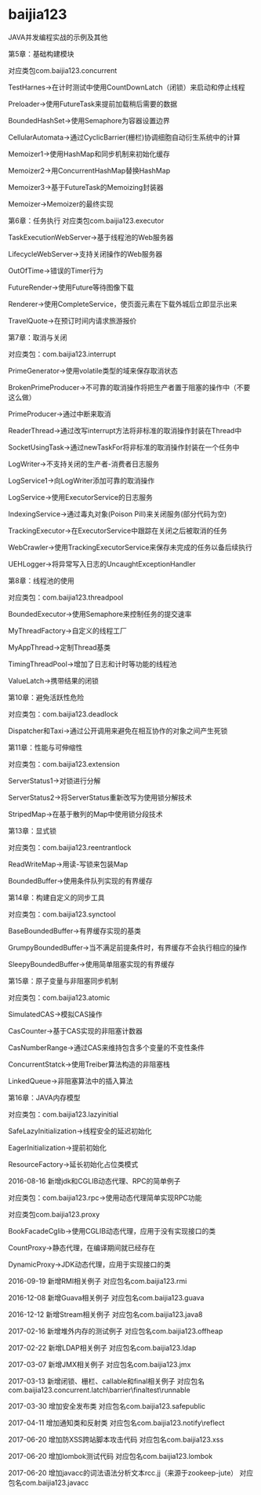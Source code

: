 # baijia123
JAVA并发编程实战的示例及其他

第5章：基础构建模块

对应类包com.baijia123.concurrent

TestHarnes->在计时测试中使用CountDownLatch（闭锁）来启动和停止线程

Preloader->使用FutureTask来提前加载稍后需要的数据

BoundedHashSet->使用Semaphore为容器设置边界

CellularAutomata->通过CyclicBarrier(栅栏)协调细胞自动衍生系统中的计算

Memoizer1->使用HashMap和同步机制来初始化缓存

Memoizer2->用ConcurrentHashMap替换HashMap

Memoizer3->基于FutureTask的Memoizing封装器

Memoizer->Memoizer的最终实现

第6章：任务执行
对应类包com.baijia123.executor

TaskExecutionWebServer->基于线程池的Web服务器

LifecycleWebServer->支持关闭操作的Web服务器

OutOfTime->错误的Timer行为

FutureRender->使用Future等待图像下载

Renderer->使用CompleteService，使页面元素在下载外城后立即显示出来

TravelQuote->在预订时间内请求旅游报价

第7章：取消与关闭

对应类包：com.baijia123.interrupt

PrimeGenerator->使用volatile类型的域来保存取消状态

BrokenPrimeProducer->不可靠的取消操作将把生产者置于阻塞的操作中（不要这么做）

PrimeProducer->通过中断来取消

ReaderThread->通过改写interrupt方法将非标准的取消操作封装在Thread中

SocketUsingTask->通过newTaskFor将非标准的取消操作封装在一个任务中

LogWriter->不支持关闭的生产者-消费者日志服务

LogService1->向LogWriter添加可靠的取消操作

LogService->使用ExecutorService的日志服务

IndexingService->通过毒丸对象(Poison Pill)来关闭服务(部分代码为空)

TrackingExecutor->在ExecutorService中跟踪在关闭之后被取消的任务

WebCrawler->使用TrackingExecutorService来保存未完成的任务以备后续执行

UEHLogger->将异常写入日志的UncaughtExceptionHandler

第8章：线程池的使用

对应类包：com.baijia123.threadpool

BoundedExecutor->使用Semaphore来控制任务的提交速率

MyThreadFactory->自定义的线程工厂

MyAppThread->定制Thread基类

TimingThreadPool->增加了日志和计时等功能的线程池

ValueLatch->携带结果的闭锁

第10章：避免活跃性危险

对应类包：com.baijia123.deadlock

Dispatcher和Taxi->通过公开调用来避免在相互协作的对象之间产生死锁

第11章：性能与可伸缩性

对应类包：com.baijia123.extension

ServerStatus1->对锁进行分解

ServerStatus2->将ServerStatus重新改写为使用锁分解技术

StripedMap->在基于散列的Map中使用锁分段技术

第13章：显式锁

对应类包：com.baijia123.reentrantlock

ReadWriteMap->用读-写锁来包装Map

BoundedBuffer->使用条件队列实现的有界缓存

第14章：构建自定义的同步工具

对应类包：com.baijia123.synctool

BaseBoundedBuffer->有界缓存实现的基类

GrumpyBoundedBuffer->当不满足前提条件时，有界缓存不会执行相应的操作

SleepyBoundedBuffer->使用简单阻塞实现的有界缓存

第15章：原子变量与非阻塞同步机制

对应类包：com.baijia123.atomic

SimulatedCAS->模拟CAS操作

CasCounter->基于CAS实现的非阻塞计数器

CasNumberRange->通过CAS来维持包含多个变量的不变性条件

ConcurrentStatck->使用Treiber算法构造的非阻塞栈

LinkedQueue->非阻塞算法中的插入算法

第16章：JAVA内存模型

对应类包：com.baijia123.lazyinitial

SafeLazyInitialization->线程安全的延迟初始化

EagerInitialization->提前初始化

ResourceFactory->延长初始化占位类模式

2016-08-16 新增jdk和CGLIB动态代理、RPC的简单例子

对应类包：com.baijia123.rpc->使用动态代理简单实现RPC功能

对应类包com.baijia123.proxy

BookFacadeCglib->使用CGLIB动态代理，应用于没有实现接口的类

CountProxy->静态代理，在编译期间就已经存在

DynamicProxy->JDK动态代理，应用于实现接口的类

2016-09-19 新增RMI相关例子
对应包名com.baijia123.rmi

2016-12-08 新增Guava相关例子
对应包名com.baijia123.guava

2016-12-12 新增Stream相关例子
对应包名com.baijia123.java8

2017-02-16 新增堆外内存的测试例子
对应包名com.baijia123.offheap

2017-02-22 新增LDAP相关例子
对应包名com.baijia123.ldap

2017-03-07 新增JMX相关例子
对应包名com.baijia123.jmx

2017-03-13 新增闭锁、栅栏、callable和final相关例子
对应包名com.baijia123.concurrent.latch\barrier\finaltest\runnable

2017-03-30 增加安全发布类
对应包名com.baijia123.safepublic

2017-04-11 增加通知类和反射类
对应包名com.baijia123.notify\reflect

2017-06-20 增加防XSS跨站脚本攻击代码
对应包名com.baijia123.xss

2017-06-20 增加lombok测试代码
对应包名com.baijia123.lombok

2017-06-20 增加javacc的词法语法分析文本rcc.jj（来源于zookeep-jute）
对应包名com.baijia123.javacc
